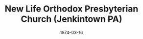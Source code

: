 ---
date: &id001 1974-03-16
end_date: null
location:
  address: null
  city: Jenkintown
  state: PA
minister:
- end: 1990-01-01
  name: C. John Miller
  start: 1974-01-01
  type: pastor
- end: 1990-01-01
  name: Ronald Lutz
  start: 1976-01-01
  type: pastor
- end: 1983-01-01
  name: John Julien
  start: 1981-01-01
  type: pastor
- end: 1990-02-11
  name: John Yenchko
  start: 1985-01-01
  type: pastor
- end: 1990-01-01
  name: D. Clair Davis
  start: 1980-01-01
  type: Associate Pastor
ministers:
- C. John Miller
- Ronald Lutz
- John Julien
- John Yenchko
- D. Clair Davis
name: New Life Orthodox Presbyterian Church
names:
- end: 1990-02-11
  name: New Life Orthodox Presbyterian Church
  start: 1974-03-16
origination_date: *id001
raw_data: "PA Jenkintown\n\nNew Life Orthodox Presbyterian Church  (March 16, 1974\u2013\
  February 11, 1990)\n(transferred to the Presbyterian Church in America, 1990)\n\
  Pastors: C. John Miller, 1974\u201390\nRonald Lutz, 1976\u201390\nJohn Julien, 1981\u2013\
  83\nJohn Yenchko, 1985\u201390\nAssoc. Pastor: D. Clair Davis, 1980\u201390"
received_from: MISSING
states:
- PA
status:
  active: false
  end_date: 1990-02-11
  reason: transferred
  received_from: null
  withdrawal_to: null
title: New Life Orthodox Presbyterian Church (Jenkintown PA)

---
